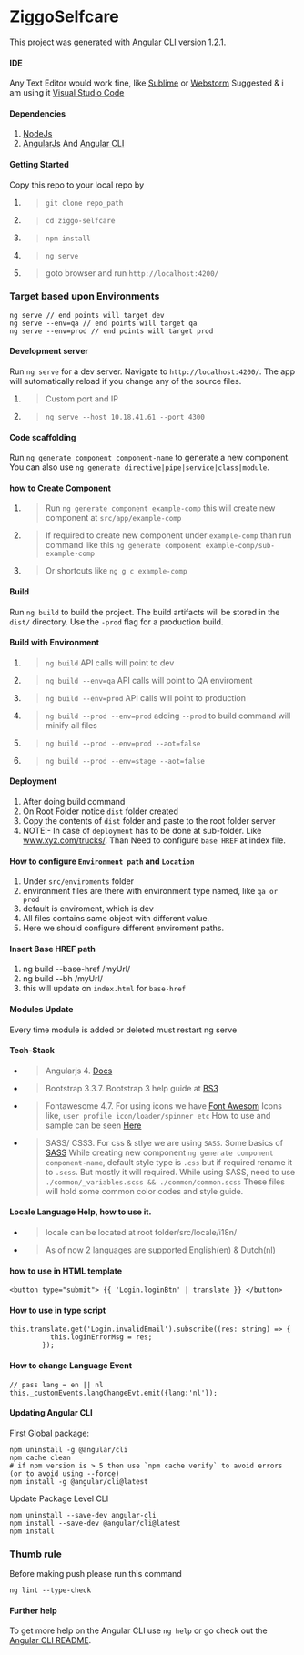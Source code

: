 # ZiggoSelfcare
This project was generated with [Angular CLI](https://github.com/angular/angular-cli) version 1.2.1.

#### IDE
Any Text Editor would work fine, like [Sublime](https://www.sublimetext.com/) or [Webstorm](https://www.jetbrains.com/webstorm/download/)
Suggested & i am using it [Visual Studio Code](https://code.visualstudio.com/)

#### Dependencies
1. [NodeJs](https://nodejs.org/en/)
2. [AngularJs](https://cli.angular.io/) And [Angular CLI](https://cli.angular.io/)

#### Getting Started
Copy this repo to your local repo by
1. > `git clone repo_path` 
2. > `cd ziggo-selfcare` 
3. > `npm install` 
4. > `ng serve` 
5. > goto browser and run `http://localhost:4200/`

### Target based upon Environments
```
ng serve // end points will target dev
ng serve --env=qa // end points will target qa
ng serve --env=prod // end points will target prod
```

#### Development server
Run `ng serve` for a dev server. Navigate to `http://localhost:4200/`. The app will automatically reload if you change any of the source files.
1. > Custom port and IP
2. > `ng serve --host 10.18.41.61 --port 4300`

#### Code scaffolding
Run `ng generate component component-name` to generate a new component. You can also use `ng generate directive|pipe|service|class|module`.

#### how to Create Component 
1. > Run `ng generate component example-comp` this will create new component at `src/app/example-comp`
2. > If required to create new component under `example-comp` than run command like this `ng generate component example-comp/sub-example-comp` 
3. > Or shortcuts like `ng g c example-comp` 

#### Build
Run `ng build` to build the project. The build artifacts will be stored in the `dist/` directory. Use the `-prod` flag for a production build.

#### Build with Environment
1. > `ng build` API calls will point to dev
2. > `ng build --env=qa` API calls will point to QA enviroment
3. > `ng build --env=prod` API calls will point to production
4. > `ng build --prod --env=prod` adding `--prod` to build command will minify all files 
5. > `ng build --prod --env=prod --aot=false`
6. > `ng build --prod --env=stage --aot=false`

#### Deployment
1. After doing build command
2. On Root Folder notice `dist` folder created
3. Copy the contents of `dist` folder and paste to the root folder server
4. NOTE:- In case of `deployment` has to be done at sub-folder. Like www.xyz.com/trucks/. Than Need to configure `base HREF` at index file.

#### How to configure `Environment path` and `Location`
1. Under `src/enviroments` folder 
2. environment files are there with environment type named, like `qa or prod`
3. default is enviroment, which is dev
4. All files contains same object with different value.
5. Here we should configure different enviroment paths.

#### Insert Base HREF path
1. ng build --base-href /myUrl/ 
2. ng build --bh /myUrl/ 
3. this will update on `index.html` for `base-href` 

#### Modules Update
Every time module is added or deleted must restart ng serve
#### Tech-Stack
* > Angularjs 4. [Docs](https://angular.io/docs)
* > Bootstrap 3.3.7. Bootstrap 3 help guide at [BS3](https://www.w3schools.com/bootstrap/default.asp)
* > Fontawesome 4.7. For using icons we have [Font Awesom](http://fontawesome.io/icons/)
Icons like, `user profile icon/loader/spinner etc`
How to use and sample can be seen [Here](http://fontawesome.io/examples/)
* > SASS/ CSS3. For css & stlye we are using `SASS`. Some basics of [SASS](http://sass-lang.com/guide)
While creating new component `ng generate component component-name`, default style type is `.css` but if required rename it to `.scss`. But mostly it will required.
While using SASS, need to use `./common/_variables.scss && ./common/common.scss`
These files will hold some common color codes and style guide.

#### Locale Language Help, how to use it.
* > locale can be located at root folder/src/locale/i18n/
* > As of now 2 languages are supported English(en) & Dutch(nl)

#### how to use in HTML template 
```
<button type="submit"> {{ 'Login.loginBtn' | translate }} </button>
```
#### How to use in type script
```
this.translate.get('Login.invalidEmail').subscribe((res: string) => { 
          this.loginErrorMsg = res; 
        });
```
#### How to change Language Event
```
// pass lang = en || nl
this._customEvents.langChangeEvt.emit({lang:'nl'});
```

#### Updating Angular CLI

First Global package:
```
npm uninstall -g @angular/cli
npm cache clean
# if npm version is > 5 then use `npm cache verify` to avoid errors (or to avoid using --force)
npm install -g @angular/cli@latest
```

Update Package Level CLI
```
npm uninstall --save-dev angular-cli
npm install --save-dev @angular/cli@latest
npm install
```

### Thumb rule
Before making push please run this command
```
ng lint --type-check
```

#### Further help
To get more help on the Angular CLI use `ng help` or go check out the [Angular CLI README](https://github.com/angular/angular-cli/blob/master/README.md).